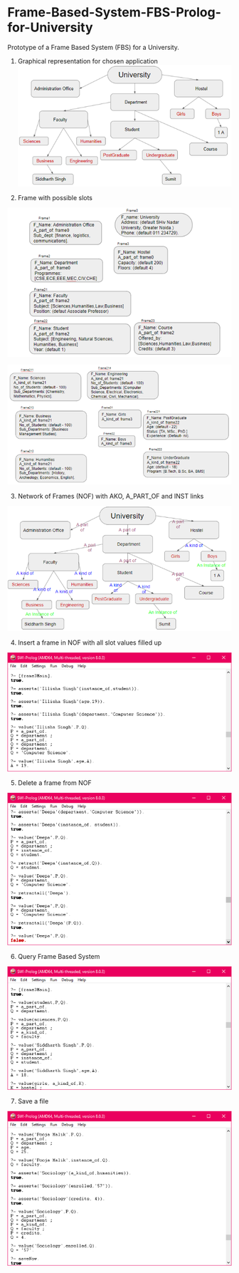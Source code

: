 # Frame-Based-System-FBS-Prolog-for-University
Prototype of a Frame Based System (FBS) for a University. 

1. Graphical representation for chosen application
![Test Image 4](https://github.com/illisha/Frame-Based-System-FBS-Prolog-for-University/blob/master/img.png)

2. Frame with possible slots

![Test Image 4](https://github.com/illisha/Frame-Based-System-FBS-Prolog-for-University/blob/master/1.png)

![Test Image 4](https://github.com/illisha/Frame-Based-System-FBS-Prolog-for-University/blob/master/2.png)

3. Network of Frames (NOF) with AKO, A_PART_OF and INST links

![Test Image 4](https://github.com/illisha/Frame-Based-System-FBS-Prolog-for-University/blob/master/3.png)

4. Insert a frame in NOF with all slot values filled up

![Test Image 4](https://github.com/illisha/Frame-Based-System-FBS-Prolog-for-University/blob/master/4.png)

5. Delete a frame from NOF 

![Test Image 4](https://github.com/illisha/Frame-Based-System-FBS-Prolog-for-University/blob/master/5.png)

6. Query Frame Based System

![Test Image 4](https://github.com/illisha/Frame-Based-System-FBS-Prolog-for-University/blob/master/6.png)

7. Save a file

![Test Image 4](https://github.com/illisha/Frame-Based-System-FBS-Prolog-for-University/blob/master/7.png)

